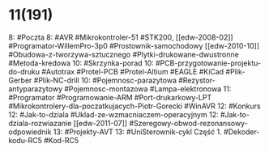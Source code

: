 
# 11(191)

8: #Poczta 
	8: #AVR #Mikrokontroler-51  #STK200, [[edw-2008-02]] #Programator-WillemPro-3p0 #Prostownik-samochodowy [[edw-2010-10]]  #Obudowa-z-tworzywa-sztucznego #Plytki-drukowane-dwustronne #Metoda-kredowa
10: #Skrzynka-porad 
	10: #PCB-przygotowanie-projektu-do-druku #Autotrax #Protel-PCB #Protel-Altium #EAGLE #KiCad #Plik-Gerber #Plik-NC-drill 
	10: #Pojemnosc-parazytowa #Rezystor-antyparazytowy #Pojemnosc-montazowa #Lampa-elektronowa 
	11: #Programator #Programowanie-ARM #Port-drukarkowy-LPT #Mikrokontrolery-dla-poczatkujacych-Piotr-Gorecki #WinAVR
12: #Konkurs 
	12: #Jak-to-dziala #Uklad-ze-wzmacniaczem-operacyjnym 
	12: #Jak-to-dziala-rozwiazanie [[edw-2011-07]] #Szeregowy-obwod-rezonansowy-odpowiednik
13: #Projekty-AVT 
	13: #UniSterownik-cykl Część 1. #Dekoder-kodu-RC5 #Kod-RC5
